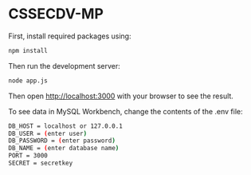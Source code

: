 # CSSECDV-MP

First, install required packages using:
```bash
npm install
```

Then run the development server:
```bash
node app.js
```

Then open [http://localhost:3000](http://localhost:3000) with your browser to see the result.

To see data in MySQL Workbench, change the contents of the .env file:
```bash
DB_HOST = localhost or 127.0.0.1
DB_USER = (enter user)
DB_PASSWORD = (enter password)
DB_NAME = (enter database name)
PORT = 3000
SECRET = secretkey
```
